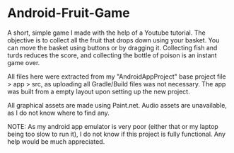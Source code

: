 # Android-Fruit-Game
A short, simple game I made with the help of a Youtube tutorial. The objective is to collect all the fruit that drops down using your basket. You can move the basket using buttons or by dragging it. Collecting fish and turds reduces the score, and collecting the bottle of poison is an instant game over.

All files here were extracted from my "AndroidAppProject" base project file > app > src, as uploading all Gradle/Build files was not necessary. The app was built from a empty layout upon setting up the new project.

All graphical assets are made using Paint.net. Audio assets are unavailable, as I do not know where to find any.

NOTE: As my android app emulator is very poor (either that or my laptop being too slow to run it), I do not know if this project is fully functional. Any help would be much appreciated.
